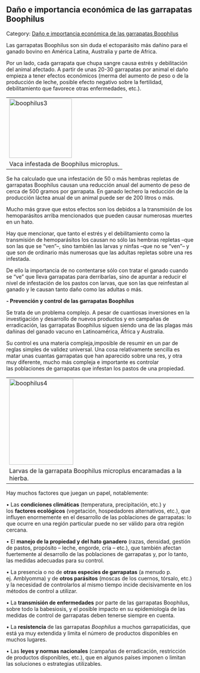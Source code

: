 ## Daño e importancia económica de las garrapatas Boophilus

Category: [Daño e importancia económica de las garrapatas Boophilus](http://descubrircorrientes.com.ar/2012/index.php/2614-geografia/7-zoogeografia/fauna-terrestre/garrapata-boophilus-microplus/dano-e-importancia-economica-de-las-garrapatas-boophilus)

Las garrapatas Boophilus son sin duda el ectoparásito más dañino para el ganado bovino en América Latina, Australia y parte de Africa.

Por un lado, cada garrapata que chupa sangre causa estrés y debilitación del animal afectado. A partir de unas 20-30 garrapatas por animal el daño empieza a tener efectos económicos (merma del aumento de peso o de la producción de leche, posible efecto negativo sobre la fertilidad, debilitamiento que favorece otras enfermedades, etc.).

<table><tbody><tr><td><img src="http://descubrircorrientes.com.ar/2012/index.php/2614-geografia/7-zoogeografia/fauna-terrestre/garrapata-boophilus-microplus/images/fotos_de_geografia/boophilus3.jpg" width="168" height="159" alt="boophilus3"></td></tr><tr><td><span>Vaca infestada de Boophilus microplus.</span></td></tr></tbody></table>

Se ha calculado que una infestación de 50 o más hembras repletas de garrapatas Boophilus causan una reducción anual del aumento de peso de cerca de 500 gramos por garrapata. En ganado lechero la reducción de la producción láctea anual de un animal puede ser de 200 litros o más.

Mucho más grave que estos efectos son los debidos a la transmisión de los hemoparásitos arriba mencionados que pueden causar numerosas muertes en un hato.

Hay que mencionar, que tanto el estrés y el debilitamiento como la transmisión de hemoparásitos los causan no sólo las hembras repletas –que son las que se “ven”–, sino también las larvas y ninfas –que no se “ven”– y que son de ordinario más numerosas que las adultas repletas sobre una res infestada.

De ello la importancia de no contentarse sólo con tratar el ganado cuando se “ve” que lleva garrapatas para derribarlas, sino de apuntar a reducir el nivel de infestación de los pastos con larvas, que son las que reinfestan al ganado y le causan tanto daño como las adultas o más.

**\- Prevención y control de las garrapatas Boophilus**

Se trata de un problema complejo. A pesar de cuantiosas inversiones en la investigación y desarrollo de nuevos productos y en campañas de erradicación, las garrapatas Boophilus siguen siendo una de las plagas más dañinas del ganado vacuno en Latinoamérica, África y Australia.

Su control es una materia compleja,imposible de resumir en un par de reglas simples de validez universal. Una cosa relativamente sencilla es matar unas cuantas garrapatas que han aparecido sobre una res, y otra muy diferente, mucho más compleja e importante es controlar las poblaciones de garrapatas que infestan los pastos de una propiedad.

<table><tbody><tr><td><img src="http://descubrircorrientes.com.ar/2012/index.php/2614-geografia/7-zoogeografia/fauna-terrestre/garrapata-boophilus-microplus/images/fotos_de_geografia/boophilus4.jpg" width="172" height="231" alt="boophilus4"></td></tr><tr><td><span>Larvas de la garrapata Boophilus microplus encaramadas a la hierba.</span></td></tr></tbody></table>

Hay muchos factores que juegan un papel, notablemente:

• Las **condiciones climáticas** (temperatura, precipitación, etc.) y los **factores ecológicos** (vegetación, hospedadores alternativos, etc.), que influyen enormemente en el desarrollo de las poblaciones de garrapatas: lo que ocurre en una región particular puede no ser válido para otra región cercana.

• El **manejo de la propiedad y del hato ganadero** (razas, densidad, gestión de pastos, propósito – leche, engorde, cría – etc.), que también afectan fuertemente al desarrollo de las poblaciones de garrapatas y, por lo tanto, las medidas adecuadas para su control.

• La presencia o no de **otras especies de garrapatas** (a menudo p. ej. Amblyomma[](http://parasitipedia.net/index.php?option=com_content&view=article&id=57&Itemid=110)) y de **otros parásitos** (moscas de los cuernos, tórsalo, etc.) y la necesidad de controlarlos al mismo tiempo incide decisivamente en los métodos de control a utilizar.

• La **transmisión de enfermedades** por parte de las garrapatas Boophilus, sobre todo la babesiosis, y el posible impacto en su epidemiología de las medidas de control de garrapatas deben tenerse siempre en cuenta.

• La **resistencia** de las garrapatas _Boophilus_ a muchos garrapaticidas, que está ya muy extendida y limita el número de productos disponibles en muchos lugares.

• Las **leyes y normas nacionales** (campañas de erradicación, restricción de productos disponibles, etc.), que en algunos países imponen o limitan las soluciones o estrategias utilizables.